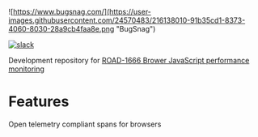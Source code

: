 ![https://www.bugsnag.com/](https://user-images.githubusercontent.com/24570483/216138010-91b35cd1-8373-4060-8030-28a9cb4faa8e.png "BugSnag")

[![slack](https://img.shields.io/badge/slack-%23bugsnag--proj--perf--browser-blue?style=flat-square
)](https://smartbear.slack.com/archives/C04E4CXB97U)

Development repository for [ROAD-1666 Brower JavaScript performance monitoring](https://smartbear.atlassian.net/wiki/spaces/PROD/pages/3380674905/ROAD-1666+PD+-+Browser+performance+monitoring)

# Features

Open telemetry compliant spans for browsers
